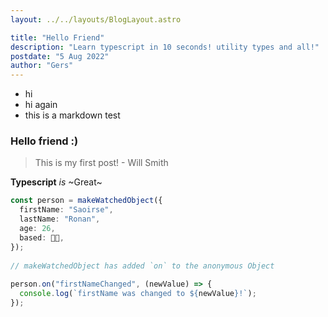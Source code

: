 ```yaml
---
layout: ../../layouts/BlogLayout.astro

title: "Hello Friend"
description: "Learn typescript in 10 seconds! utility types and all!"
postdate: "5 Aug 2022"
author: "Gers"
---
```


- hi
- hi again
- this is a markdown test

### Hello friend :)

>This is my first post! - Will Smith

**Typescript** _is_ ~Great~


```ts
const person = makeWatchedObject({
  firstName: "Saoirse",
  lastName: "Ronan",
  age: 26,
  based: 👨‍💻️,
});
 
// makeWatchedObject has added `on` to the anonymous Object
 
person.on("firstNameChanged", (newValue) => {
  console.log(`firstName was changed to ${newValue}!`);
});
```